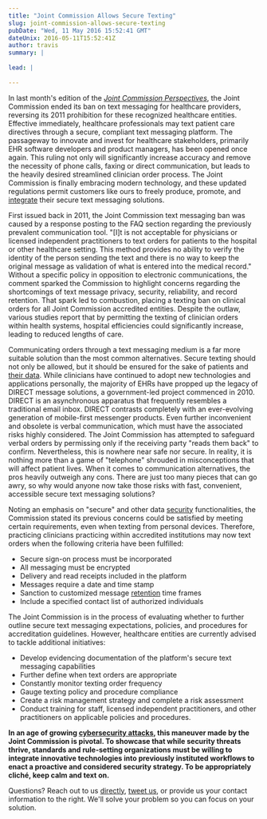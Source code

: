 ```yaml
---
title: "Joint Commission Allows Secure Texting"
slug: joint-commission-allows-secure-texting
pubDate: "Wed, 11 May 2016 15:52:41 GMT"
dateUnix: 2016-05-11T15:52:41Z
author: travis
summary: |
    
lead: |
    
---
```


In last month's edition of the [_Joint Commission Perspectives_][1], the Joint Commission ended its ban on text messaging for healthcare providers, reversing its 2011 prohibition for these recognized healthcare entities. Effective immediately, healthcare professionals may text patient care directives through a secure, compliant text messaging platform. The passageway to innovate and invest for healthcare stakeholders, primarily EHR software developers and product managers, has been opened once again. This ruling not only will significantly increase accuracy and remove the necessity of phone calls, faxing or direct communication, but leads to the heavily desired streamlined clinician order process. The Joint Commission is finally embracing modern technology, and these updated regulations permit customers like ours to freely produce, promote, and [integrate][2] their secure text messaging solutions.

First issued back in 2011, the Joint Commission text messaging ban was caused by a response posting to the FAQ section regarding the previously prevalent communication tool. "[I]t is not acceptable for physicians or licensed independent practitioners to text orders for patients to the hospital or other healthcare setting. This method provides no ability to verify the identity of the person sending the text and there is no way to keep the original message as validation of what is entered into the medical record." Without a specific policy in opposition to electronic communications, the comment sparked the Commission to highlight concerns regarding the shortcomings of text message privacy, security, reliability, and record retention. That spark led to combustion, placing a texting ban on clinical orders for all Joint Commission accredited entities. Despite the outlaw, various studies report that by permitting the texting of clinician orders within health systems, hospital efficiencies could significantly increase, leading to reduced lengths of care.

Communicating orders through a text messaging medium is a far more suitable solution than the most common alternatives. Secure texting should not only be allowed, but it should be ensured for the sake of patients and [their data][3]. While clinicians have continued to adopt new technologies and applications personally, the majority of EHRs have propped up the legacy of DIRECT message solutions, a government-led project commenced in 2010. DIRECT is an asynchronous apparatus that frequently resembles a traditional email inbox. DIRECT contrasts completely with an ever-evolving generation of mobile-first messenger products. Even further inconvenient and obsolete is verbal communication, which must have the associated risks highly considered. The Joint Commission has attempted to safeguard verbal orders by permissing only if the receiving party "reads them back" to confirm. Nevertheless, this is nowhere near safe nor secure. In reality, it is nothing more than a game of "telephone" shrouded in misconceptions that will affect patient lives. When it comes to communication alternatives, the pros heavily outweigh any cons. There are just too many pieces that can go awry, so why would anyone now take those risks with fast, convenient, accessible secure text messaging solutions?

Noting an emphasis on "secure" and other data [security][4] functionalities, the Commission stated its previous concerns could be satisfied by meeting certain requirements,  even when texting from personal devices. Therefore, practicing clinicians practicing within accredited institutions may now text orders when the following criteria have been fulfilled:

* Secure sign-on process must be incorporated
* All messaging must be encrypted
* Delivery and read receipts included in the platform
* Messages require a date and time stamp
* Sanction to customized message [retention][5] time frames
* Include a specified contact list of authorized individuals

The Joint Commission is in the process of evaluating whether to further outline secure text messaging expectations, policies, and procedures for accreditation guidelines. However, healthcare entities are currently advised to tackle additional initiatives:

* Develop evidencing documentation of the platform's secure text messaging capabilities
* Further define when text orders are appropriate
* Constantly monitor texting order frequency 
* Gauge texting policy and procedure compliance
* Create a risk management strategy and complete a risk assessment
* Conduct training for staff, licensed independent practitioners, and other practitioners on applicable policies and procedures. 

**In an age of growing [cybersecurity attacks][6], this maneuver made by the Joint Commission is pivotal. To showcase that while security threats thrive, standards and rule-setting organizations must be willing to integrate innovative technologies into previously instituted workflows to enact a proactive and considered security strategy. To be appropriately cliché, keep calm and text on.**

Questions? Reach out to us [directly][7], [tweet us][8], or provide us your contact information to the right. We'll solve your problem so you can focus on your solution.

[1]: http://www.jcrinc.com/the-joint-commission-perspectives/
[2]: https://catalyze.io/how-to-integrate-with-hospitals
[3]: https://catalyze.io/learn/what-is-protected-health-information-or-phi
[4]: https://catalyze.io/learn/the-hipaa-security-rule
[5]: https://catalyze.io/learn/hipaa-data-retention-requirements
[6]: https://catalyze.io/learn/hipaa-and-data-breaches
[7]: mailto:hello%40catalyze.io
[8]: https://twitter.com/catalyzeio
